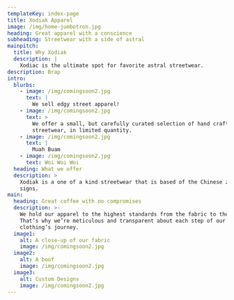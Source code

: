 ```yaml
---
templateKey: index-page
title: Xodiak Apparel
image: /img/home-jumbotron.jpg
heading: Great apparel with a conscience
subheading: Streetwear with a side of astral
mainpitch:
  title: Why Xodiak
  description: |
    Xodiac is the ultimate spot for favorite astral streetwear.
description: Brap
intro:
  blurbs:
    - image: /img/comingsoon2.jpg
      text: |
        We sell edgy street apparel!
    - image: /img/comingsoon2.jpg
      text: >
        We offer a small, but carefully curated selection of hand crafted
        streetwear, in limited quantity.
    - image: /img/comingsoon2.jpg
      text: |
        Muah Buam
    - image: /img/comingsoon2.jpg
      text: Woi Woi Woi
  heading: What we offer
  description: >
    Xodiak is a one of a kind streetwear that is based of the Chinese zodiac
    signs.
main:
  heading: Great coffee with no compromises
  description: >-
    We hold our apparel to the highest standards from the fabric to the press.
    That’s why we’re meticulous and transparent about each step of our
    clothing’s journey. 
  image1:
    alt: A close-up of our fabric
    image: /img/comingsoon2.jpg
  image2:
    alt: A boof
    image: /img/comingsoon2.jpg
  image3:
    alt: Custom Designs
    image: /img/comingsoon2.jpg
---
```


